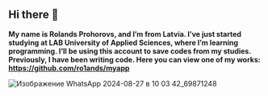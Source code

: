 ## Hi there 👋

  **My name is Rolands Prohorovs, and I’m from Latvia. I’ve just started studying at LAB University of Applied Sciences, where I’m learning programming. I’ll be using this account to save codes from my studies. Previously, I have been writing code.
Here you can view one of my works: https://github.com/ro1ands/myapp**

![Изображение WhatsApp 2024-08-27 в 10 03 42_69871248](https://github.com/user-attachments/assets/13e0ba5c-85a2-4f2e-b03d-f32d6beb931e)

<!--
**Rolands-Prohorovs/Rolands-Prohorovs** is a ✨ _special_ ✨ repository because its `README.md` (this file) appears on your GitHub profile.

Here are some ideas to get you started:

- 🔭 I’m currently working on ...
- 🌱 I’m currently learning ...
- 👯 I’m looking to collaborate on ...
- 🤔 I’m looking for help with ...
- 💬 Ask me about ...
- 📫 How to reach me: ...
- 😄 Pronouns: ...
- ⚡ Fun fact: ...
-->
